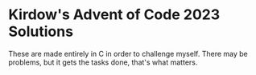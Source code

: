 # Kirdow's Advent of Code 2023 Solutions
These are made entirely in C in order to challenge myself. There may be problems, but it gets the tasks done, that's what matters.

